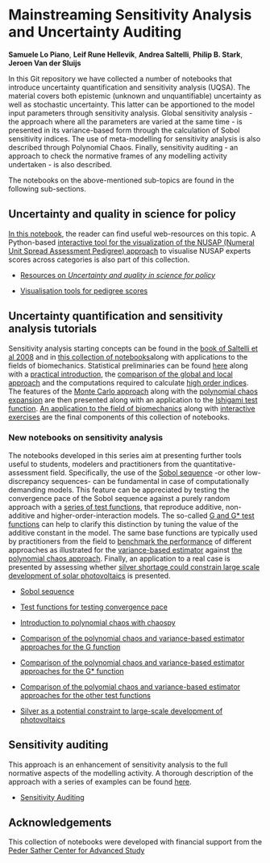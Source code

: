 
# Mainstreaming Sensitivity Analysis and Uncertainty Auditing

<!-- AUTHOR: Samuele lo Piano -->
<!-- AUTHOR: Leif Rune Hellevik -->
<!-- AUTHOR: Andrea Saltelli -->
<!-- AUTHOR: Philip B. Stark  -->
<!-- AUTHOR: Jeroen Van der Sluijs -->

**Samuele Lo Piano**, **Leif Rune Hellevik**, **Andrea Saltelli**, **Philip B. Stark**, **Jeroen Van der Sluijs**

In this Git repository we have collected a number of notebooks that introduce uncertainty quantification and sensitivity analysis (UQSA). The material covers both epistemic (unknown and unquantifiable) uncertainty as well as stochastic uncertainty. This latter can be apportioned to the model input parameters through sensitivity analysis. Global sensitivity analysis - the approach where all the parameters are varied at the same time - is presented in its variance-based form through the calculation of Sobol sensitivity indices. The use of meta-modelling for sensitivity analysis is also described through Polynomial Chaos. Finally, sensitivity auditing - an approach to check the normative frames of any modelling activity undertaken - is also described.

 The notebooks on the above-mentioned sub-topics are found in the following sub-sections.

## Uncertainty and quality in science for policy

[In this notebook](WebResources.ipynb), the reader can find useful web-resources on this topic. A Python-based [interactive tool for the visualization of the NUSAP (Numeral Unit Spread Assessment Pedigree) approach](Interactive_plot.ipynb) to visualise NUSAP experts scores across categories is also part of this collection.

* [Resources on _Uncertainty and quality in science for policy_](WebResources.ipynb)

* [Visualisation tools for pedigree scores](Interactive_plot.ipynb)

## Uncertainty quantification and sensitivity analysis tutorials

Sensitivity analysis starting concepts can be found in the [book of Saltelli et al 2008](https://onlinelibrary.wiley.com/doi/book/10.1002/9780470725184) and in [this collection of notebooks](https://github.com/lrhgit/uqsa_tutorials)along with applications to the fields of biomechanics. Statistical preliminaries can be found [here](https://github.com/lrhgit/uqsa_tutorials/blob/master/preliminaries.ipynb) along with a [practical introduction](https://github.com/lrhgit/uqsa_tutorials/blob/master/sensitivity_introduction.ipynb), the [comparison of the global and local approach](https://github.com/lrhgit/uqsa_tutorials/blob/master/local_vs_global.ipynb) and the computations required to calculate [high order indices](https://github.com/lrhgit/uqsa_tutorials/blob/master/sensitivity_higher_order.ipynb). The features of the [Monte Carlo approach](https://github.com/lrhgit/uqsa_tutorials/blob/master/monte_carlo.ipynb) along with the [polynomial chaos expansion](https://github.com/lrhgit/uqsa_tutorials/blob/master/introduction_gpc.ipynb) are then presented along with an application to the [Ishigami test function](https://github.com/lrhgit/uqsa_tutorials/blob/master/ishigami_example.ipynb). [An application to the field of biomechanics](https://github.com/lrhgit/uqsa_tutorials/blob/master/wall_models.ipynb) along with [interactive exercises](https://github.com/lrhgit/uqsa_tutorials/blob/master/exercises.ipynb) are the final components of this collection of notebooks.

### New notebooks on sensitivity analysis

 The notebooks developed in this series aim at presenting further tools useful to students, modelers and practitioners from the quantitative-assessment field. Specifically, the use of the [Sobol sequence](sobol_interactive.ipynb) -or other low-discrepancy sequences- can be fundamental in case of computationally demanding models. This feature can be appreciated by testing the convergence pace of the Sobol sequence against a purely random approach with a [series of test functions](testfunctions3.ipynb), that reproduce additive, non-additive and higher-order-interaction models. The so-called [G and G* test functions](https://www.sciencedirect.com/science/article/pii/S0010465509003087) can help to clarify this distinction by tuning the value of the additive constant in the model. The same base functions are typically used by practitioners from the field to [benchmark the performance](interactive_gstar_function.ipynb) of different approaches as illustrated for the [variance-based estimator](https://www.sciencedirect.com/science/article/pii/S0010465509003087) against [the polynomial chaos approach](interactive_g_function.ipynb). Finally, an application to a real case is presented by assessing whether [silver shortage could constrain large scale development of solar photovoltaics](https://github.com/pbstark/SA/blob/master/New_notebooks/silver2.ipynb) is presented.

* [Sobol sequence](sobol_interactive.ipynb)

* [Test functions for testing convergence pace](testfunctions3.ipynb)

* [Introduction to polynomial chaos with chaospy](introduction_gpc.ipynb)

* [Comparison of the polynomial chaos and variance-based estimator approaches for the G function](interactive_g_function.ipynb)

* [Comparison of the polynomial chaos and variance-based estimator approaches for the G* function](interactive_gstar_function.ipynb)

* [Comparison of the polyomial chaos and variance-based estimator approaches for the other test functions](PC_test_functions.ipynb)

* [Silver as a potential constraint to large-scale development of photovoltaics](silver2.ipynb)

## Sensitivity auditing

This approach is an enhancement of sensitivity analysis to the full normative aspects of the modelling activity. A thorough description of the approach with a series of examples can be found [here](sensitivity_auditing.ipynb).

* [Sensitivity Auditing](sensitivity_auditing.ipynb)

## Acknowledgements

This collection of notebooks were developed with financial support from the
[Peder Sather Center for Advanced Study](http://sathercenter.berkeley.edu)